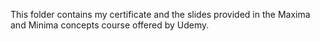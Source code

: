 This folder contains my certificate and the slides provided in the Maxima and Minima concepts course offered by Udemy.
